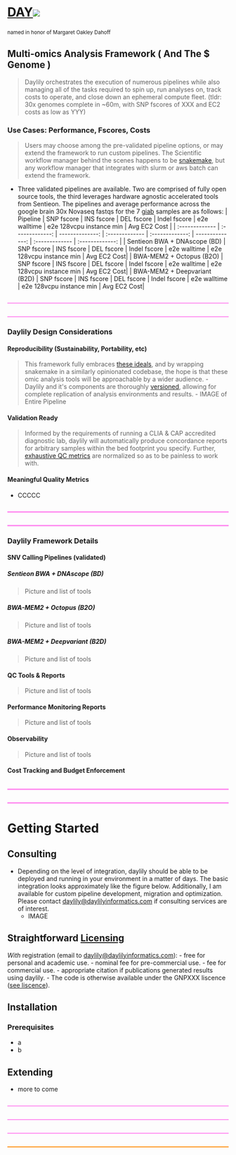 # <a href=https://en.wikipedia.org/wiki/Margaret_Oakley_Dayhoff>DAY</a>![](https://placehold.co/60x40/ff03f3/fcf2fb?text=LILLY)
<small>named in honor of Margaret Oakley Dahoff</small>

## Multi-omics Analysis Framework ( And The $ Genome )
  > Daylily orchestrates the execution of numerous pipelines while also managing all of the tasks required to spin up, run analyses on, track costs to operate, and close down an ephemeral compute fleet. (tldr: 30x genomes complete in ~60m, with SNP fscores of XXX and EC2 costs as low as YYY)


### Use Cases: Performance, Fscores, Costs
  >  Users may choose among the pre-validated pipeline options, or may extend the framework to run custom pipelines. The Scientific workflow manager behind the scenes happens to be [snakemake](), but any workflow manager that integrates with slurm or aws batch can extend the framework.

  - Three validated pipelines are available. Two are comprised of fully open source tools, the third leverages hardware agnostic accelerated tools from Sentieon. The pipelines and average performance across the google brain 30x Novaseq fastqs for the 7 [giab]() samples are as follows:
 | <th style="background-color:#f8ceec">Pipeline</th> |<th style="background-color:#f8ceec">  SNP fscore </th> |<th style="background-color:#f8ceec"> INS fscore</th> |<th style="background-color:#f8ceec"> DEL fscore</th> |<th style="background-color:#f8ceec"> Indel fscore</th> |<th style="background-color:#f8ceec"> e2e walltime</th> |<th style="background-color:#f8ceec"> e2e 128vcpu instance min</th> |<th style="background-color:#f8ceec"> Avg EC2 Cost</th> |
 | :------------- | :-------------: | --------------: | :------------- | :-------------: | --------------: | :------------- | :-------------: |
 |   Sentieon BWA + DNAscope (BD) |  SNP fscore | INS fscore | DEL fscore | Indel fscore | e2e walltime | e2e 128vcpu instance min | Avg EC2 Cost|
 |   BWA-MEM2 + Octopus (B2O) |  SNP fscore | INS fscore | DEL fscore | Indel fscore | e2e walltime | e2e 128vcpu instance min | Avg EC2 Cost|
 |   BWA-MEM2 + Deepvariant (B2D) |  SNP fscore | INS fscore | DEL fscore | Indel fscore | e2e walltime | e2e 128vcpu instance min | Avg EC2 Cost|


<p valign="middle"><a href=http://www.workwithcolor.com/color-converter-01.htm?cp=ff8c00><img src="docs/images/000000.png" valign="bottom" ></a></p\
>

<p valign="middle"><a href="https://github.com/iamh2o/day/releases/"><img src="docs/images/000000.png" valign="bottom" ></a></p>



### Daylily Design Considerations

#### Reproducibility (Sustainability, Portability, etc)
  > This framework fully embraces [these ideals](), and by wrapping snakemake in a similarly opinionated codebase, the hope is that these omic analysis tools will be approachable by a wider audience.
    - Daylily and it's components are thoroughly [versioned](docs/more/versioning.md), allowing for complete replication of analysis environments and results.
    - IMAGE of Entire Pipeline

#### Validation Ready
  > Informed by the requirements of running a CLIA & CAP accredited diagnostic lab, daylily will automatically produce concordance reports for arbitrary samples within the bed footprint you specify. Further, [exhaustive QC metrics]() are normalized so as to be painless to work with.

#### Meaningful Quality Metrics
  - CCCCC


<p valign="middle"><a href=http://www.workwithcolor.com/color-converter-01.htm?cp=ff8c00><img src="docs/images/000000.png" valign="bottom" ></a></p\
>

<p valign="middle"><a href="https://github.com/iamh2o/day/releases/"><img src="docs/images/000000.png" valign="bottom" ></a></p>



### Daylily Framework Details
#### SNV Calling Pipelines (validated)
##### Sentieon BWA + DNAscope (BD)
  > Picture and list of tools

##### BWA-MEM2 + Octopus (B2O)
  > Picture and	list of	tools

##### BWA-MEM2 + Deepvariant (B2D)
  >Picture and	list of	tools

#### QC Tools & Reports
  >Picture and  list of tools


#### Performance Monitoring Reports
  >Picture and  list of tools

#### Observability
  >Picture and  list of tools

#### Cost Tracking and Budget Enforcement


<p valign="middle"><a href=http://www.workwithcolor.com/color-converter-01.htm?cp=ff8c00><img src="docs/images/000000.png" valign="bottom" ></a></p\
>

<p valign="middle"><a href="https://github.com/iamh2o/day/releases/"><img src="docs/images/000000.png" valign="bottom" ></a></p>



# Getting Started

## Consulting
  - Depending on the level of integration, daylily should be able to be deployed and running in your environment in a matter of days.  The basic integration looks approximately like the figure below. Additionally, I am available for custom pipeline development, migration and optimization. Please contact daylily@daylilyinformatics.com if consulting services are of interest.
    - IMAGE

## Straightforward [Licensing]() 
  *With* registration (email to daylily@daylilyinformatics.com):
    - free for personal and academic use.
    - nominal fee for pre-commercial use.
    - fee for commercial use.
    - appropriate citation if publications generated results using daylily.
    - The code is otherwise available under the GNPXXX liscence ([see liscence](LICENSE)).


## Installation

### Prerequisites
  - a
  - b


## Extending
  - more to come

<p valign="middle"><a href=http://www.workwithcolor.com/color-converter-01.htm?cp=ff8c00><img src="docs/images/000000.png" valign="bottom" ></a></p>

<p valign="middle"><a href="https://github.com/iamh2o/day/releases/"><img src="docs/images/000000.png" valign="bottom" ></a></p>



<p valign="middle"><a href=http://www.workwithcolor.com/color-converter-01.htm?cp=ff8c00><img src="docs/images/000000.png" valign="bottom" ></a></p>

<p valign="middle"><a href=http://www.workwithcolor.com/color-converter-01.htm?cp=ff8c00><img src="docs/images/0000002.png" valign="bottom" ></a></p>
